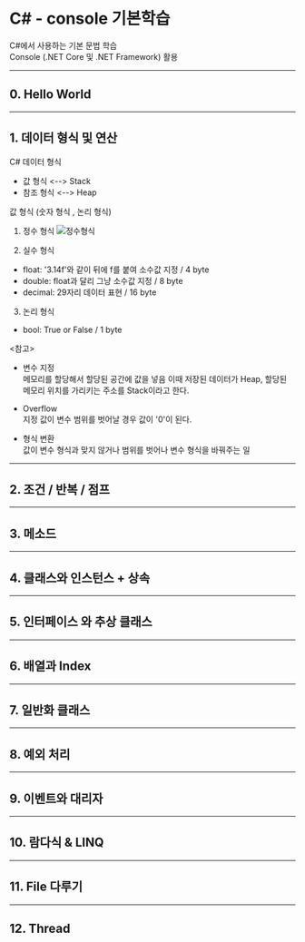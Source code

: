 # C# - console 기본학습

C#에서 사용하는 기본 문법 학습 <br>
Console (.NET Core 및 .NET Framework) 활용

-------------------------------------
## 0. Hello World

-------------------------------------
## 1. 데이터 형식 및 연산

C# 데이터 형식
- 값 형식 <--> Stack
- 참조 형식 <--> Heap

값 형식 (숫자 형식 , 논리 형식)
 1. 정수 형식
<kbd>![정수형식](.png "정수형식")</kbd>

 2. 실수 형식
- float: '3.14f'와 같이 뒤에 f를 붙여 소수값 지정 / 4 byte
- double: float과 달리 그냥 소수값 지정 / 8 byte
- decimal: 29자리 데이터 표현 / 16 byte

 3. 논리 형식
- bool: True or False / 1 byte

<참고\>
* 변수 지정 <br>
메모리를 할당해서 할당된 공간에 값을 넣음
이때 저장된 데이터가 Heap, 할당된 메모리 위치를 가리키는 주소를 Stack이라고 한다.

* Overflow <br>
 지정 값이 변수 범위를 벗어날 경우 값이 '0'이 된다.
 
* 형식 변환 <br>
  값이 변수 형식과 맞지 않거나 범위를 벗어나 변수 형식을 바꿔주는 일

-------------------------------------
## 2. 조건 / 반복 / 점프

-------------------------------------
## 3. 메소드

-------------------------------------
## 4. 클래스와 인스턴스 + 상속

-------------------------------------
## 5. 인터페이스 와 추상 클래스

-------------------------------------
## 6. 배열과 Index

-------------------------------------
## 7. 일반화 클래스

-------------------------------------
## 8. 예외 처리

-------------------------------------
## 9. 이벤트와 대리자

-------------------------------------
## 10. 람다식 & LINQ

-------------------------------------
## 11. File 다루기

-------------------------------------
## 12. Thread

